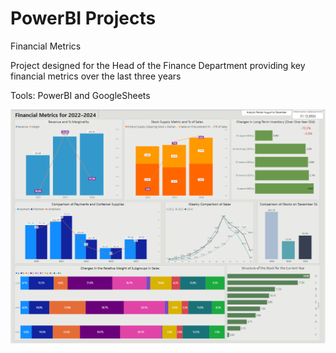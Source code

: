 # PowerBI Projects

Financial Metrics

Project designed for the Head of the Finance Department providing key financial metrics over the last three years

Tools: PowerBI and GoogleSheets

![alt text](image.png)
